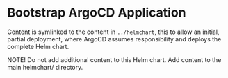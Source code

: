 # Bootstrap ArgoCD Application

Content is symlinked to the content in `../helmchart`, this to allow an initial, partial deployment, where ArgoCD assumes responsibility and deploys the complete Helm chart.

NOTE! Do not add additional content to this Helm chart. Add content to the main helmchart/ directory.
